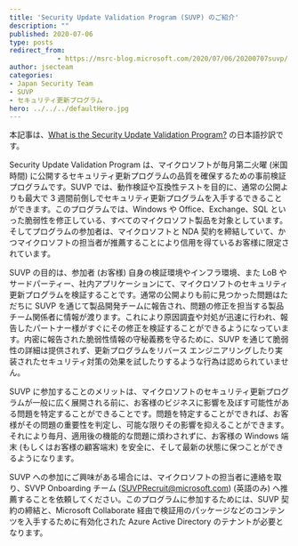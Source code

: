 ```yaml
---
title: 'Security Update Validation Program (SUVP) のご紹介'
description: ""
published: 2020-07-06
type: posts
redirect_from:
            - https://msrc-blog.microsoft.com/2020/07/06/20200707suvp/
author: jsecteam
categories:
- Japan Security Team
- SUVP
- セキュリティ更新プログラム
hero: ../../../defaultHero.jpg
---
```

本記事は、[What is the Security Update Validation Program?](https://techcommunity.microsoft.com/t5/windows-it-pro-blog/what-is-the-security-update-validation-program/ba-p/275767) の日本語抄訳です。

Security Update Validation Program は、マイクロソフトが毎月第二火曜 (米国時間) に公開するセキュリティ更新プログラムの品質を確保するための事前検証プログラムです。SUVP では、動作検証や互換性テストを目的に、通常の公開よりも最大で 3 週間前倒しでセキュリティ更新プログラムを入手するできることができます。このプログラムでは、Windows や Office、Exchange、SQL といった脆弱性を修正している、すべてのマイクロソフト製品を対象としています。そしてプログラムの参加者は、マイクロソフトと NDA 契約を締結していて、かつマイクロソフトの担当者が推薦することにより信用を得ているお客様に限定されています。

SUVP の目的は、参加者 (お客様) 自身の検証環境やインフラ環境、また LoB やサードパーティー、社内アプリケーションにて、マイクロソフトのセキュリティ更新プログラムを検証することです。通常の公開よりも前に見つかった問題はただちに SUVP を通じて製品開発チームに報告され、問題の修正を担当する製品チーム関係者に情報が渡ります。これにより原因調査や対処が迅速に行われ、報告したパートナー様がすぐにその修正を検証することができるようになっています。内密に報告された脆弱性情報の守秘義務を守るために、SUVP を通じて脆弱性の詳細は提供されず、更新プログラムをリバース エンジニアリングしたり実装されたセキュリティ対策の効果を試したりするような行為は認められていません。

SUVP に参加することのメリットは、マイクロソフトのセキュリティ更新プログラムが一般に広く展開される前に、お客様のビジネスに影響を及ぼす可能性がある問題を特定することができることです。問題を特定することができれば、お客様がその問題の重要性を判定し、可能な限りその影響を抑えることができます。それにより毎月、適用後の機能的な問題に煩わされずに、お客様の Windows 端末 (もしくはお客様の顧客端末) を安全に、そして最新の状態に保つことができるようになります。

SUVP への参加にご興味がある場合には、マイクロソフトの担当者に連絡を取り、SVVP Onboarding チーム ([SUVPRecruit@microsoft.com](mailto:SUVPRecruit@microsoft.com)) (英語のみ) へ推薦することを依頼してください。このプログラムに参加するためには、SUVP 契約の締結と、Microsoft Collaborate 経由で検証用のパッケージなどのコンテンツを入手するために有効化された Azure Active Directory のテナントが必要となります。

